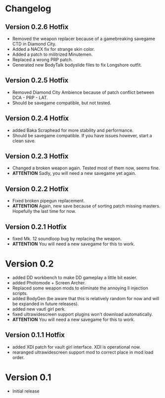 # Changelog

## Version 0.2.6 Hotfix
- Removed the weapon replacer because of a gamebreaking savegame CTD in Diamond City.
- Added a NACX fix for strange skin color.
- Added a patch to militrized Minutemen.
- Replaced a wrong PRP patch.
- Generated new BodyTalk bodyslide files to fix Longshore outfit.

## Version 0.2.5 Hotfix
- Removed Diamond City Ambience because of patch conflict between DCA - PRP - LAT.
- Should be savegame compatible, but not tested.

## Version 0.2.4 Hotfix
- added Baka Scraphead for more stability and performance.
- Should be savegame compatible. If you have issues however, start a clean save.

## Version 0.2.3 Hotfix
- Changed a broken weapon again. Tested most of them now, seems fine.
- **ATTENTION** Sadly, you will need a new savegame yet again.

## Version 0.2.2 Hotfix
- Fixed broken pipegun replacement.
- **ATTENTION** Again, new save because of sorting patch missing masters. Hopefully the last time for now.

## Version 0.2.1 Hotfix
- fixed Mk. 12 soundloop bug by replacing the weapon.
- **ATTENTION** You will need a new savegame for this to work.

# Version 0.2
- added DD workbench to make DD gameplay a little bit easier.
- added Photomode + Screen Archer.
- Replaced some weapon mods to eliminate the annoying ll injection scripts.
- added BodyGen (be aware that this is relatively random for now and will be expanded in future releases).
- added new vautl girl perk.
- fixed ultrawidescreen support plugins won't download automatically.
- **ATTENTION** You will need a new savegame for this to work.

## Version 0.1.1 Hotfix
- added XDI patch for vault girl interface. XDI is operational now.
- rearanged ultrawidescreen support mod to correct place in mod load order.

# Version 0.1
- Initial release

